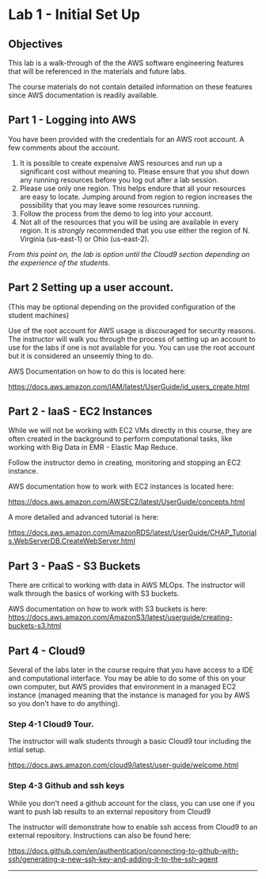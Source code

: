 # Lab 1 - Initial Set Up

## Objectives
This lab is a walk-through of the the AWS software engineering features that will be referenced in the materials and future labs.

The course materials do not contain detailed information on these features since AWS documentation is readily available.

## Part 1 - Logging into AWS
You have been provided with the credentials for an AWS root account. A few comments about the account.
1. It is possible to create expensive AWS resources and run up a significant cost without meaning to. Please ensure that you shut down any running resources before you log out after a lab session.
2. Please use only one region. This helps endure that all your resources are easy to locate. Jumping around from region to region increases the possibility that you may leave some resources running.
3. Follow the process from the demo to log into your account.
4. Not all of the resources that you will be using are available in every region. It is *strongly* recommended that you use either the region of N. Virginia (us-east-1) or Ohio (us-east-2).   

_From this point on, the lab is option until the Cloud9 section depending on the experience of the students._

## Part 2 Setting up a user account.
(This may be optional depending on the provided configuration of the student machines)

Use of the root account for AWS usage is discouraged for security reasons.  The instructor will walk you through the process of setting up an account to use for the labs if one is not available for you.  You can use the root account but it is considered an unseemly thing to do.

AWS Documentation on how to do this is located here:

https://docs.aws.amazon.com/IAM/latest/UserGuide/id_users_create.html

## Part 2 - IaaS - EC2 Instances
While we will not be working with EC2 VMs directly in this course, they are often created in the background to perform computational tasks, like working with Big Data in EMR - Elastic Map Reduce.

Follow the instructor demo in creating, monitoring and stopping an EC2 instance.

AWS documentation how to work with EC2 instances is located here:

https://docs.aws.amazon.com/AWSEC2/latest/UserGuide/concepts.html

A more detailed and advanced tutorial is here:

https://docs.aws.amazon.com/AmazonRDS/latest/UserGuide/CHAP_Tutorials.WebServerDB.CreateWebServer.html

## Part 3 - PaaS - S3 Buckets
There are critical to working with data in AWS MLOps. The instructor will walk through the basics of working with S3 buckets.

AWS documentation on how to work with S3 buckets is here:
https://docs.aws.amazon.com/AmazonS3/latest/userguide/creating-buckets-s3.html


## Part 4 - Cloud9
Several of the labs later in the course require that you have access to a IDE and computational interface. You may be able to do some of this on your own computer, but AWS provides that environment in a managed EC2 instance (managed meaning that the instance is managed for you by AWS so you don't have to do anything).

### Step 4-1 Cloud9 Tour.
The instructor will walk students through a basic Cloud9 tour including the intial setup.

https://docs.aws.amazon.com/cloud9/latest/user-guide/welcome.html

### Step 4-3 Github and ssh keys
While you don't need a github account for the class, you can use one if you want to push lab results to an external repository from Cloud9

The instructor will demonstrate how to enable ssh access from Cloud9 to an external repository.  Instructions can also be found here:

https://docs.github.com/en/authentication/connecting-to-github-with-ssh/generating-a-new-ssh-key-and-adding-it-to-the-ssh-agent

---